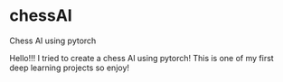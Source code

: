 # chessAI
Chess AI using pytorch


Hello!!! I tried to create a chess AI using pytorch! This is one of my first deep learning projects so enjoy!
